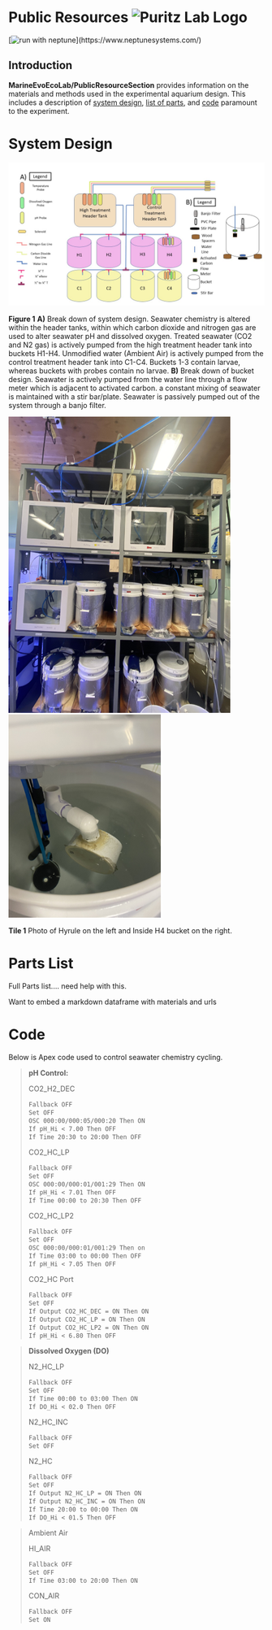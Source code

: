 
# Public Resources ![Puritz Lab Logo](assets/media/#gh-light-mode-only)

[![run with neptune](https://img.shields.io/badge/run%20with-neptune-orange?)](https://www.neptunesystems.com/)

## Introduction

**MarineEvoEcoLab/PublicResourceSection** provides information on the materials and methods used in the experimental aquarium design. This includes a description of [system design](#System), [list of parts](#Parts), and [code](#Code) paramount to the experiment. 

# System Design

![Hyrule schematic](assets/media/Hyrule.jpg)

**Figure 1** **A)** Break down of system design. Seawater chemistry is altered within the header tanks, within which carbon dioxide and nitrogen gas are used to alter seawater pH and dissolved oxygen. Treated seawater (CO2 and N2 gas) is actively pumped from the high treatment header tank into buckets H1-H4. Unmodified water (Ambient Air) is actively pumped from the control treatment header tank into C1-C4. Buckets 1-3 contain larvae, whereas buckets with probes contain no larvae. **B)** Break down of bucket design. Seawater is actively pumped from the water line through a flow meter which is adjacent to activated carbon. a constant mixing of seawater is maintained with a stir bar/plate. Seawater is passively pumped out of the system through a banjo filter.


<p float="left">
<img src="assets/media/Hyrule_photo.jpg" width="437"/>
<img src="assets/media/Bucket_photo.jpg" width="300"/>
</p>

**Tile 1** Photo of Hyrule on the left and Inside H4 bucket on the right. 

# Parts List

Full Parts list.... need help with this. 

Want to embed a markdown dataframe with materials and urls

# Code

Below is Apex code used to control seawater chemistry cycling.


> **pH Control:**
>
> CO2_H2_DEC
> ```
> Fallback OFF
> Set OFF
> OSC 000:00/000:05/000:20 Then ON
> If pH_Hi < 7.00 Then OFF
> If Time 20:30 to 20:00 Then OFF
> ```
> CO2_HC_LP
> ```
> Fallback OFF
> Set OFF
> OSC 000:00/000:01/001:29 Then ON
> If pH_Hi < 7.01 Then OFF
> If Time 00:00 to 20:30 Then OFF
>```
> CO2_HC_LP2
>```
> Fallback OFF
> Set OFF
> OSC 000:00/000:01/001:29 Then on
> If Time 03:00 to 00:00 Then OFF
> If pH_Hi < 7.05 Then OFF
>```
> CO2_HC Port 
> ```
>Fallback OFF 
>Set OFF
>If Output CO2_HC_DEC = ON Then ON
>If Output CO2_HC_LP = ON Then ON
>If Output CO2_HC_LP2 = ON Then ON
>If pH_Hi < 6.80 Then OFF
> ```

> **Dissolved Oxygen (DO)**
>
> N2_HC_LP
>```
> Fallback OFF
> Set OFF
> If Time 00:00 to 03:00 Then ON
> If DO_Hi < 02.0 Then OFF
>```
> N2_HC_INC
>```
> Fallback OFF
> Set OFF
>```
> N2_HC
> ```
> Fallback OFF
> Set OFF
> If Output N2_HC_LP = ON Then ON
> If Output N2_HC_INC = ON Then ON
> If Time 20:00 to 00:00 Then ON
> If DO_Hi < 01.5 Then OFF
> ```

> Ambient Air 
> 
> HI_AIR
> ```
> Fallback OFF
> Set OFF
> If Time 03:00 to 20:00 Then ON
> ```
> CON_AIR
> ```
> Fallback OFF
> Set ON
> ```
